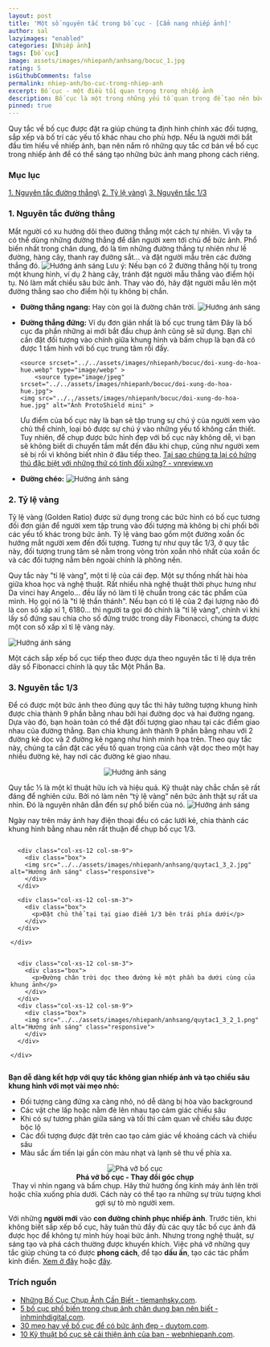 ```yaml
---
layout: post
title: 'Một số nguyên tắc trong bố cục - [Cẩm nang nhiếp ảnh]'
author: sal
lazyimages: "enabled"
categories: [Nhiếp ảnh]
tags: [bố cục]
image: assets/images/nhiepanh/anhsang/bocuc_1.jpg
rating: 5
isGithubComments: false
permalink: nhiep-anh/bo-cuc-trong-nhiep-anh
excerpt: Bố cục - một điều tối quan trọng trong nhiếp ảnh
description: Bố cục là một trong những yếu tố quan trọng để tạo nên bức ảnh đẹp, có chiều sâu. Việc áp dụng một số quy tắc trong các tình huống có thể mang đến những bức ảnh đẹp, cân đối và hài hòa, thu hút ánh nhìn của người xem.
pinned: true
---
```


Quy tắc về bố cục được đặt ra giúp chúng ta định hình chính xác đối tượng, sắp xếp và bố trí các yếu tố khác nhau cho phù hợp.  Nếu là người mới bắt đầu tìm hiểu về nhiếp ảnh, bạn nên nắm rõ những quy tắc cơ bản về bố cục trong nhiếp ảnh để có thể sáng tạo những bức ảnh mang phong cách riêng.

### Mục lục

[1. Nguyên tắc đường thẳng](#nguongoc)\\
[2. Tỷ lệ vàng](#huongsang)\\
[3. Nguyên tắc 1/3](#nguyennahn)

<a name="nguongoc"></a>

### 1. Nguyên tắc đường thẳng

Mắt người có xu hướng dõi theo đường thẳng một cách tự nhiên. Vì vậy ta có thể dùng những đường thẳng để dẫn người xem tới chủ để bức ảnh. Phổ biến nhất trong chân dung, đó là tìm những đường thẳng tự nhiên như lề đường, hàng cây, thanh ray đường sắt... và đặt người mẫu trên các đường thẳng đó.
<img src="../../assets/images/nhiepanh/anhsang/bo-cuc-duong-dan-5.jpg" alt="Hướng ánh sáng" class="responsive">
Lưu ý: Nếu bạn có 2 đường thẳng hội tụ trong một khung hình, ví dụ 2 hàng cây, tránh đặt người mẫu thẳng vào điểm hội tụ. Nó làm mất chiều sâu bức ảnh. Thay vào đó, hãy đặt người mẫu lên một đường thẳng sao cho điểm hội tụ không bị chắn.

* **Đường thẳng ngang:** Hay còn gọi là đường chân trời.
  <img src="../../assets/images/nhiepanh/anhsang/Bo-cuc-vang-trong-nhiep-anh-03.jpg" alt="Hướng ánh sáng" class="responsive">

* **Đường thẳng đứng:** Ví dụ đơn giản nhất là bố cục trung tâm
  Đây là bố cục đa phần những ai mới bắt đầu chụp ảnh cũng sẽ sử dụng. Bạn chỉ cần đặt đối tượng vào chính giữa khung hình và bấm chụp là bạn đã có được 1 tấm hình với bố cục trung tâm rồi đấy.

  <p style="text-align:center; ">
    <picture>

      <source srcset="../../assets/images/nhiepanh/bocuc/doi-xung-do-hoa-hue.webp" type="image/webp" >
          <source type="image/jpeg" srcset="../../assets/images/nhiepanh/bocuc/doi-xung-do-hoa-hue.jpg">
      <img src="../../assets/images/nhiepanh/bocuc/doi-xung-do-hoa-hue.jpg" alt="Ảnh ProtoShield mini" >

    </picture>
  <p>

  Ưu điểm của bố cục này là bạn sẽ tập trung sự chú ý của người xem vào chủ thể chính, loại bỏ được sự chú ý vào những yếu tố không cần thiết. Tuy nhiên, để chụp được bức hình đẹp với bố cục này không dễ, vì bạn sẽ không biết di chuyển tầm mắt đến đâu khi chụp, cũng như người xem sẽ bị rối vì không biết nhìn ở đâu tiếp theo. <a href="https://vnreview.vn/thread-old/tai-sao-chung-ta-lai-co-hung-thu-dac-biet-voi-nhung-thu-co-tinh-doi-xung.2918021">Tại sao chúng ta lại có hứng thú đặc biệt với những thứ có tính đối xứng? - vnreview.vn</a>

* **Đường chéo:**
  <a name="doixung"></a>
  <img src="../../assets/images/nhiepanh/anhsang/3582398_untitled-shoot-4643-Edit.webp" alt="Hướng ánh sáng" class="responsive">

<a name="huongsang"></a>

### 2. Tỷ lệ vàng

Tỷ lệ vàng (Golden Ratio) được sử dụng trong các bức hình có bố cục tương đối đơn giản để người xem tập trung vào đối tượng mà không bị chi phối bởi các yếu tố khác trong bức ảnh. Tỷ lệ vàng bao gồm một đường xoắn ốc hướng mắt người xem đến đối tượng. Tương tự như quy tắc 1/3, ở quy tắc này, đối tượng trung tâm sẽ nằm trong vòng tròn xoắn nhỏ nhất của xoắn ốc và các đối tượng nằm bên ngoài chính là phông nền.

Quy tắc này "tỉ lệ vàng", một tỉ lệ của cái đẹp. Một sự thống nhất hài hòa giữa khoa học và nghệ thuật. Rất nhiều nhà nghệ thuật thời phục hưng như Da vinci hay Angelo... đều lấy nó làm tỉ lệ chuẩn trong các tác phẩm của mình. Họ gọi nó là "tỉ lệ thần thánh". Nếu bạn có tỉ lệ của 2 đại lượng nào đó là con số xấp xỉ 1, 6180... thì người ta gọi đó chính là "tỉ lệ vàng", chính vì khi lấy số đứng sau chia cho số đứng trước trong dãy Fibonacci, chúng ta được một con số xấp xỉ tỉ lệ vàng này.​

<img src="../../assets/images/nhiepanh/anhsang/ap-dung-ty-le-vang-trong-nhiep-anh.jpg" alt="Hướng ánh sáng" class="responsive">

Một cách sắp xếp bố cục tiếp theo được dựa theo nguyên tắc tỉ lệ dựa trên dãy số Fibonacci chính là quy tắc Một Phần Ba.
<a name="nguyennahn"></a>

### 3. Nguyên tắc 1/3

Để có được một bức ảnh theo đúng quy tắc thì hãy tưởng tượng khung hình được chia thành 9 phần bằng nhau bởi hai đường dọc và hai đường ngang. Dựa vào đó, bạn hoàn toàn có thể đặt đối tượng giao nhau tại các điểm giao nhau của đường thẳng. Bạn chia khung ảnh thành 9 phần bằng nhau với 2 đường kẻ dọc và 2 đường kẻ ngang như hình minh họa trên. Theo quy tắc này, chúng ta cần đặt các yếu tố quan trọng của cảnh vật dọc theo một hay nhiều đường kẻ, hay nơi các đường kẻ giao nhau.

  <p style="text-align:center; "><img src="../../assets/images/nhiepanh/anhsang/quy-tac-khong-gian-nhiep-anh-4.png" alt="Hướng ánh sáng" class="responsive"></p>

Quy tắc ⅓ là một kĩ thuật hữu ích và hiệu quả. Kỹ thuật này chắc chắn sẽ rất đáng để nghiên cứu. Bởi nó làm nên “tỷ lệ vàng” nên bức ảnh thật sự rất ưa nhìn. Đó là nguyên nhân dẫn đến sự phổ biến của nó.
  <img src="../../assets/images/nhiepanh/anhsang/quytac1_3_1.jpg" alt="Hướng ánh sáng" class="responsive">

Ngày nay trên máy ảnh hay điện thoại đều có các lưới kẻ, chia thành các khung hình bằng nhau nên rất thuận để chụp bố cục 1/3.

  <!-- 2 columns offset -->
  <div class="container">
    <div class="row">

      <div class="col-xs-12 col-sm-9">
        <div class="box">
        <img src="../../assets/images/nhiepanh/anhsang/quytac1_3_2.jpg" alt="Hướng ánh sáng" class="responsive">
        </div>
      </div>

      <div class="col-xs-12 col-sm-3">
        <div class="box">
          <p>Đặt chủ thể tại tại giao điểm 1/3 bên trái phía dưới</p>
        </div>
      </div>

    </div>
  </div>

  <!-- 2 columns offset -->
  <div class="container">
    <div class="row">

      <div class="col-xs-12 col-sm-3">
        <div class="box">
          <p>Đường chân trời dọc theo đường kẻ một phần ba dưới cùng của khung ảnh</p>
        </div>
      </div>
      <div class="col-xs-12 col-sm-9">
        <div class="box">
        <img src="../../assets/images/nhiepanh/anhsang/quytac1_3_2_1.png" alt="Hướng ánh sáng" class="responsive">
        </div>
      </div>

    </div>
  </div>

  <b>Bạn dễ dàng kết hợp với quy tắc không gian nhiếp ảnh và tạo chiều sâu khung hình với mọt vài mẹo nhỏ:</b>
  <ul>
    <li>Đối tượng càng đứng xa càng nhỏ, nó dễ dàng bị hòa vào background</li>
    <li>Các vật che lấp hoặc nằm đè lên nhau tạo cảm giác chiều sâu</li>
    <li>Khi có sự tương phản giữa sáng và tối thì cảm quan về chiều sâu được bộc lộ</li>
    <li>Các đối tượng được đặt trên cao tạo cảm giác về khoảng cách và chiều sâu</li>
    <li>Màu sắc ấm tiến lại gần còn màu nhạt và lạnh sẽ thu về phía xa.</li>
  </ul>

  <p style="text-align:center; ">
    <picture>
      <source srcset="../../assets/images/nhiepanh/bocuc/lamsaophabobocucchuan4.webp" type="image/webp" >
          <source type="image/jpeg" srcset="../../assets/images/nhiepanh/bocuc/lamsaophabobocucchuan4.jpg">
      <img src="../../assets/images/nhiepanh/bocuc/lamsaophabobocucchuan4.jpg" alt="Phá vỡ bố cục" >
    </picture>
    <br>
  <b>Phá vỡ bố cục - Thay đổi góc chụp</b>
  <br>
  Thay vì nhìn ngang và bấm chụp. Hãy thử hướng ống kính máy ảnh lên trời hoặc chĩa xuống phía dưới. Cách này có thể tạo ra những sự trừu tượng khơi gợi sự tò mò người xem.
  </p>


Với những **người mới** vào **con đường chinh phục nhiếp ảnh**. Trước tiên, khi không biết sắp xếp bố cục, hãy tuân thủ đầy đủ các quy tắc bố cục ảnh đã được học để không tự mình hủy hoại bức ảnh. Nhưng trong nghệ thuật, sự sáng tạo và phá cách thường được khuyến khích. Việc phá vỡ những quy tắc giúp chúng ta có được **phong cách**, để tạo **dấu ấn**, tạo các tác phẩm kinh điển. [Xem ở đây](https://mythuatms.com/hoc-ve-bo-cuc-pha-cach-trong-nhiep-anh-d1523.html) hoặc [đây](https://binhminhdigital.com/tin/lam-sao-de-pha-bo-bo-cuc-chuan.html).

### Trích nguồn

* [Những Bố Cục Chụp Ảnh Cần Biết - tiemanhsky.com](https://tiemanhsky.com/bo-cuc-chup-anh/#Bo_Cuc_13).
* [5 bố cục phổ biến trong chụp ảnh chân dung bạn nên biết
  -inhminhdigital.com](https://binhminhdigital.com/tin/5-bo-cuc-pho-bien-trong-chup-anh-chan-dung-ban-nen-biet.html).
* [30 mẹo hay về bố cục để có bức ảnh đẹp - duytom.com](https://duytom.com/tin-tuc/759-30-kieu-bo-cuc-kinh-dien-de-co-buc-anh-dep).
* [10 Kỹ thuật bố cục sẽ cải thiện ảnh của bạn - webnhiepanh.com](https://webnhiepanh.com/10-ky-thuat-bo-cuc-se-cai-thien-anh-cua-ban-5355).


<!--
<div class="row">
  <div class="column">
  <img src="../../assets/images/nhiepanh/bocuc/bo-cuc-trung-tam-05.jpg" alt="Hướng ánh sáng" >
   <img src="../../assets/images/nhiepanh/bocuc/bo-cuc-trung-tam-04.jpg" alt="Hướng ánh sáng" >
  </div>

    <div class="column">

  <img src="../../assets/images/nhiepanh/bocuc/bo-cuc-trung-tam-02.jpg" alt="Hướng ánh sáng" >
   <img src="../../assets/images/nhiepanh/bocuc/bo-cuc-trung-tam-03.jpg" alt="Hướng ánh sáng" >
  </div>

      <div class="column">

  <img src="../../assets/images/nhiepanh/bocuc/bo-cuc-trung-tam-10.jpg" alt="Hướng ánh sáng" >
  <img src="../../assets/images/nhiepanh/anhsang/Bo-cuc-vang-trong-nhiep-anh-13.jpg" alt="Hướng ánh sáng" >

  </div>

      <div class="column">

  <img src="../../assets/images/nhiepanh/bocuc/bo-cuc-trung-tam-06.jpg" alt="Hướng ánh sáng" >
  <img src="../../assets/images/nhiepanh/bocuc/doi-xung-do-hoa-hue.webp" alt="Hướng ánh sáng" >

    <img src="../../assets/images/nhiepanh/bocuc/bo-cuc-trung-tam-09.jpg" alt="Hướng ánh sáng" >

  </div>

</div>
-->

<style>
.box {
  display: flex;
  align-items: center;
  justify-content: center;
  background: #aaa;
  margin: 20px 0;
  width: 100%;
  min-height: 200px;
  border: 2px #ccc solid;
  color: #fff;
}

.row {
  display: flex;
  flex-wrap: wrap;
  padding: 0 4px;
}

/* Create four equal columns that sits next to each other */
.column {
  flex: 25%;
  max-width: 25%;
  padding: 0 4px;
}

.column img {
  margin-top: 8px;
  vertical-align: middle;
  width: 100%;
}

/* Responsive layout - makes a two column-layout instead of four columns */
@media screen and (max-width: 800px) {
  .column {

    flex: 50%;
    max-width: 50%;

  }
}

/* Responsive layout - makes the two columns stack on top of each other instead of next to each other */
@media screen and (max-width: 600px) {
  .column {

    flex: 100%;
    max-width: 100%;

  }
}
</style>
